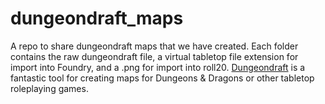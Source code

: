 # dungeondraft_maps

A repo to share dungeondraft maps that we have created. Each folder contains the raw dungeondraft file, a virtual tabletop file extension for import into Foundry, and a .png for import into roll20. [Dungeondraft](https://dungeondraft.net/) is a fantastic tool for creating maps for Dungeons & Dragons or other tabletop roleplaying games.
